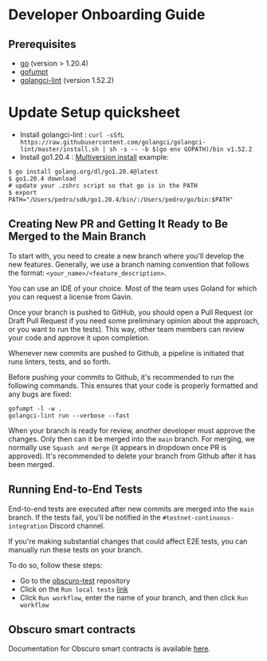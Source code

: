 # Developer Onboarding Guide

## Prerequisites
- [go](https://go.dev/doc/install) (version > 1.20.4)
- [gofumpt](https://github.com/mvdan/gofumpt)
- [golangci-lint](https://golangci-lint.run/) (version 1.52.2)

# Update Setup quicksheet
- Install golangci-lint :
  `curl -sSfL https://raw.githubusercontent.com/golangci/golangci-lint/master/install.sh | sh -s -- -b $(go env GOPATH)/bin v1.52.2`
- Install go1.20.4 : 
  [Multiversion install](https://go.dev/doc/manage-install) example:
```
$ go install golang.org/dl/go1.20.4@latest
$ go1.20.4 download
# update your .zshrc script so that go is in the PATH
$ export PATH="/Users/pedro/sdk/go1.20.4/bin/:/Users/pedro/go/bin:$PATH"

```

## Creating New PR and Getting It Ready to Be Merged to the Main Branch

To start with, you need to create a new branch where you'll develop the new features. Generally, we use a branch naming convention that follows the format:  `<your_name>/<feature_description>`.

You can use an IDE of your choice. Most of the team uses Goland for which you can request a license from Gavin.

Once your branch is pushed to GitHub, you should open a Pull Request (or Draft Pull Request if you  need some preliminary opinion about the approach, or you want to run the tests). This way, other team members can review your code and approve it upon completion.

Whenever new commits are pushed to Github, a pipeline is initiated that runs linters, tests, and so forth.

Before pushing your commits to Github, it's recommended to run the following commands. This ensures that your code is properly formatted and any bugs are fixed:

```
gofumpt -l -w .
golangci-lint run --verbose --fast
```

When your branch is ready for review, another developer must approve the changes. Only then can it be merged into the `main` branch. For merging, we normally use `Squash and merge` (it appears in dropdown once PR is approved).
It's recommended to delete your branch from Github after it has been merged.

## Running End-to-End Tests

End-to-end tests are executed after new commits are merged into the `main` branch. If the tests fail, you'll be notified in the `#testnet-continuous-integration` Discord channel.

If you're making substantial changes that could affect E2E tests, you can manually run these tests on your branch.

To do so, follow these steps:

- Go to the [obscuro-test](https://github.com/obscuronet/obscuro-test/actions) repository
- Click on the `Run local tests` [link](https://github.com/obscuronet/obscuro-test/actions/workflows/run_local_tests.yml)
- Click `Run workflow`, enter the name of your branch, and then click `Run workflow`

## Obscuro smart contracts

Documentation for Obscuro smart contracts is available [here](https://github.com/ten-protocol/go-ten/blob/main/contracts/README.md).